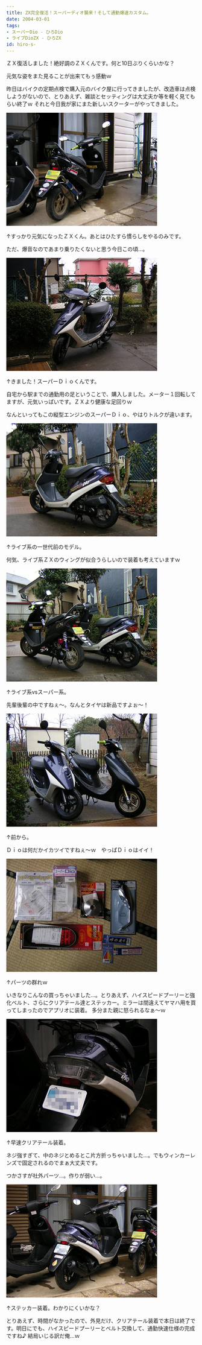 ```yaml
---
title: ZX完全復活！スーパーディオ襲来！そして通勤爆速カスタム。
date: 2004-03-01
tags:
- スーパーDio - ひろDio
- ライブDioZX - ひろZX
id: hiro-s-
---
```



<p class="sentence">ＺＸ復活しました！絶好調のＺＸくんです。何と10日ぶりくらいかな？</p>
<p class="sentence">元気な姿をまた見ることが出来てもぅ感動ｗ</p>
<p class="sentence spacing10">昨日はバイクの定期点検で購入元のバイク屋に行ってきましたが、改造車は点検しようがないので、とりあえず、雑談とセッティングは大丈夫か等を軽く見てもらい終了ｗ それと今日我が家にまた新しいスクーターがやってきました。</p>
<div class="center spacing"><img src="/photo/diary/2004.03.01_zx1.jpg" alt=""></div>
<p class="sentence">↑すっかり元気になったＺＸくん。あとはひたすら慣らしをやるのみです。</p>
<p class="sentence spacing10">ただ、爆音なのであまり乗りたくないと思う今日この頃...。</p>
<div class="center spacing"><img src="/photo/diary/2004.03.01_zx2.jpg" alt=""></div>
<p class="sentence">↑きました！スーパーＤｉｏくんです。</p>
<p class="sentence">自宅から駅までの通勤用の足ということで、購入しました。メーター１回転してますが、元気いっぱいです。ＺＸより健康な足回りｗ</p>
<p class="sentence spacing10">なんといってもこの縦型エンジンのスーパーＤｉｏ、やはりトルクが違います。</p>
<div class="center spacing"><img src="/photo/diary/2004.03.01_zx3.jpg" alt=""></div>
<p class="sentence">↑ライブ系の一世代前のモデル。</p>
<p class="sentence spacing10">何気、ライブ系ＺＸのウィングが似合うらしいので装着も考えていますｗ</p>
<div class="center spacing"><img src="/photo/diary/2004.03.01_zx4.jpg" alt=""></div>
<p class="sentence">↑ライブ系vsスーパー系。</p>
<p class="sentence spacing10">先輩後輩の中ですねぇ～。なんとタイヤは新品ですよぉ～！</p>
<div class="center spacing"><img src="/photo/diary/2004.03.01_zx5.jpg" alt=""></div>
<p class="sentence">↑前から。</p>
<p class="sentence spacing10">Ｄｉｏは何だかイカツイですねぇ～ｗ　やっぱＤｉｏはイイ！</p>
<div class="center spacing"><img src="/photo/diary/2004.03.01_zx6.jpg" alt=""></div>
<p class="sentence">↑パーツの群れｗ</p>
<p class="sentence spacing10">いきなりこんなの買っちゃいました...。とりあえず、ハイスピードプーリーと強化ベルト、さらにクリアテール達とステッカー。ミラーは間違えてヤマハ用を買ってしまったのでアプリオに装着。 多分また親に怒られるなぁ～ｗ</p>
<div class="center spacing"><img src="/photo/diary/2004.03.01_zx7.jpg" alt=""></div>
<p class="sentence">↑早速クリアテール装着。</p>
<p class="sentence">ネジ強すぎて、中のネジとめるとこ片方折っちゃいました...。でもウィンカーレンズで固定されるのでまぁ大丈夫です。</p>
<p class="sentence spacing10">つかさすが社外パーツ...。作りが弱い...。</p>
<div class="center spacing"><img src="/photo/diary/2004.03.01_zx8.jpg" alt=""></div>
<p class="sentence">↑ステッカー装着。わかりにくいかな？</p>
<p class="sentence spacing10">とりあえず、時間がなかったので、外見だけ、クリアテール装着で本日は終了です。明日にでも、ハイスピードプーリーとベルト交換して、通勤快速仕様の完成ですね♪ 結局いじる訳だ俺...ｗ</p>
